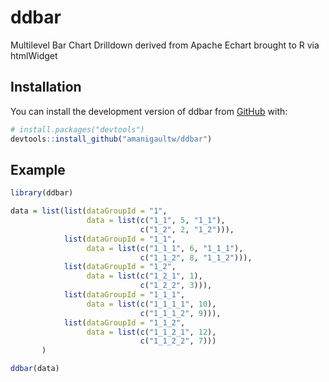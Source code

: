 

<!-- README.md is generated from README.Rmd. Please edit that file -->

# ddbar

<!-- badges: start -->
<!-- badges: end -->

 Multilevel Bar Chart Drilldown derived from Apache Echart brought to R via htmlWidget

## Installation

You can install the development version of ddbar from
[GitHub](https://github.com/) with:

``` r
# install.packages("devtools")
devtools::install_github("amanigaultw/ddbar")
```

## Example

``` r
library(ddbar)

data = list(list(dataGroupId = "1",
                 data = list(c("1_1", 5, "1_1"),
                             c("1_2", 2, "1_2"))),
            list(dataGroupId = "1_1",
                 data = list(c("1_1_1", 6, "1_1_1"),
                             c("1_1_2", 8, "1_1_2"))),
            list(dataGroupId = "1_2",
                 data = list(c("1_2_1", 1),
                             c("1_2_2", 3))),
            list(dataGroupId = "1_1_1",
                 data = list(c("1_1_1_1", 10),
                             c("1_1_1_2", 9))),
            list(dataGroupId = "1_1_2",
                 data = list(c("1_1_2_1", 12),
                             c("1_1_2_2", 7)))
       )

ddbar(data)

```